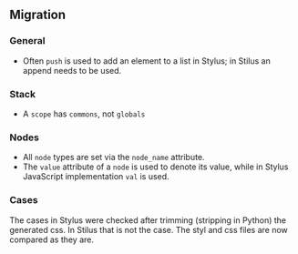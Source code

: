 ## Migration

### General

 - Often `push` is used to add an element to a list in Stylus; in Stilus an append needs to be used.

### Stack

 - A `scope` has `commons`, not `globals`

### Nodes

 - All `node` types are set via the `node_name` attribute.
 - The `value` attribute of a `node` is used to denote its value, while in Stylus JavaScript implementation `val` is used.

### Cases

The cases in Stylus were checked after trimming (stripping in Python) the generated css.
In Stilus that is not the case.  The styl and css files are now compared as they are.
